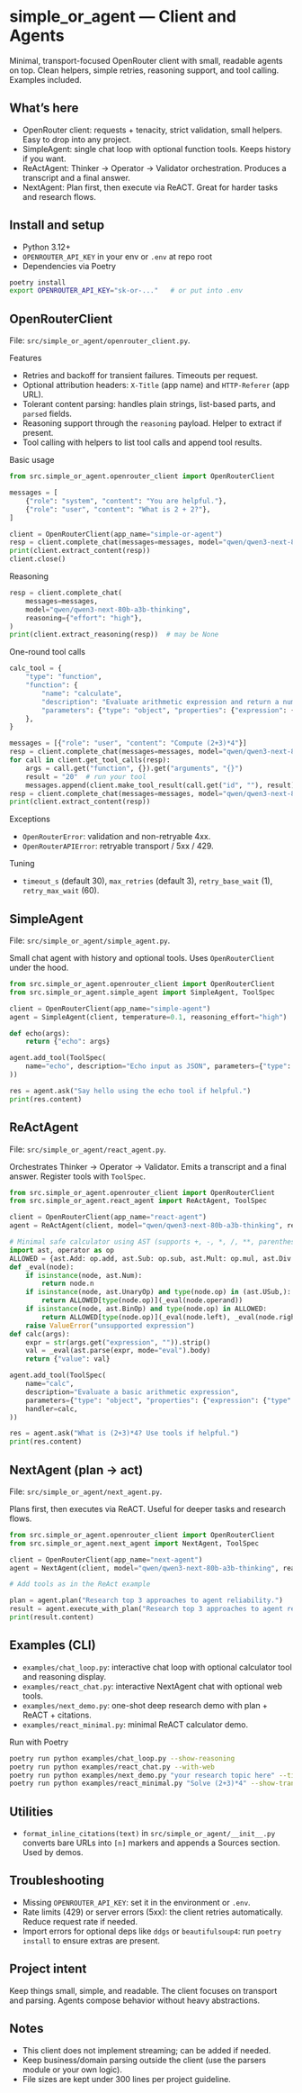 <!--
src/simple_or_agent/README.md
Package README for the OpenRouter client and lightweight agents in this package.
Explains how to use the client and agents, and why this module exists.
RELEVANT FILES: src/simple_or_agent/openrouter_client.py,src/simple_or_agent/simple_agent.py,src/simple_or_agent/react_agent.py,src/simple_or_agent/next_agent.py
-->

# simple_or_agent — Client and Agents

Minimal, transport-focused OpenRouter client with small, readable agents on top.  Clean helpers, simple retries, reasoning support, and tool calling.  Examples included.


## What’s here

- OpenRouter client: requests + tenacity, strict validation, small helpers.  Easy to drop into any project.
- SimpleAgent: single chat loop with optional function tools.  Keeps history if you want.
- ReActAgent: Thinker → Operator → Validator orchestration.  Produces a transcript and a final answer.
- NextAgent: Plan first, then execute via ReACT.  Great for harder tasks and research flows.


## Install and setup

- Python 3.12+
- `OPENROUTER_API_KEY` in your env or `.env` at repo root
- Dependencies via Poetry

```bash
poetry install
export OPENROUTER_API_KEY="sk-or-..."   # or put into .env
```


## OpenRouterClient

File: `src/simple_or_agent/openrouter_client.py`.

Features
- Retries and backoff for transient failures.  Timeouts per request.
- Optional attribution headers: `X-Title` (app name) and `HTTP-Referer` (app URL).
- Tolerant content parsing: handles plain strings, list-based parts, and `parsed` fields.
- Reasoning support through the `reasoning` payload.  Helper to extract if present.
- Tool calling with helpers to list tool calls and append tool results.

Basic usage
```python
from src.simple_or_agent.openrouter_client import OpenRouterClient

messages = [
    {"role": "system", "content": "You are helpful."},
    {"role": "user", "content": "What is 2 + 2?"},
]

client = OpenRouterClient(app_name="simple-or-agent")
resp = client.complete_chat(messages=messages, model="qwen/qwen3-next-80b-a3b-thinking", temperature=0.2)
print(client.extract_content(resp))
client.close()
```

Reasoning
```python
resp = client.complete_chat(
    messages=messages,
    model="qwen/qwen3-next-80b-a3b-thinking",
    reasoning={"effort": "high"},
)
print(client.extract_reasoning(resp))  # may be None
```

One-round tool calls
```python
calc_tool = {
    "type": "function",
    "function": {
        "name": "calculate",
        "description": "Evaluate arithmetic expression and return a number",
        "parameters": {"type": "object", "properties": {"expression": {"type": "string"}}, "required": ["expression"]},
    },
}

messages = [{"role": "user", "content": "Compute (2+3)*4"}]
resp = client.complete_chat(messages=messages, model="qwen/qwen3-next-80b-a3b-thinking", tools=[calc_tool])
for call in client.get_tool_calls(resp):
    args = call.get("function", {}).get("arguments", "{}")
    result = "20"  # run your tool
    messages.append(client.make_tool_result(call.get("id", ""), result))
resp = client.complete_chat(messages=messages, model="qwen/qwen3-next-80b-a3b-thinking")
print(client.extract_content(resp))
```

Exceptions
- `OpenRouterError`: validation and non-retryable 4xx.
- `OpenRouterAPIError`: retryable transport / 5xx / 429.

Tuning
- `timeout_s` (default 30), `max_retries` (default 3), `retry_base_wait` (1), `retry_max_wait` (60).


## SimpleAgent

File: `src/simple_or_agent/simple_agent.py`.

Small chat agent with history and optional tools.  Uses `OpenRouterClient` under the hood.

```python
from src.simple_or_agent.openrouter_client import OpenRouterClient
from src.simple_or_agent.simple_agent import SimpleAgent, ToolSpec

client = OpenRouterClient(app_name="simple-agent")
agent = SimpleAgent(client, temperature=0.1, reasoning_effort="high")

def echo(args):
    return {"echo": args}

agent.add_tool(ToolSpec(
    name="echo", description="Echo input as JSON", parameters={"type": "object", "properties": {}}, handler=echo
))

res = agent.ask("Say hello using the echo tool if helpful.")
print(res.content)
```


## ReActAgent

File: `src/simple_or_agent/react_agent.py`.

Orchestrates Thinker → Operator → Validator.  Emits a transcript and a final answer.  Register tools with `ToolSpec`.

```python
from src.simple_or_agent.openrouter_client import OpenRouterClient
from src.simple_or_agent.react_agent import ReActAgent, ToolSpec

client = OpenRouterClient(app_name="react-agent")
agent = ReActAgent(client, model="qwen/qwen3-next-80b-a3b-thinking", reasoning_effort="high")

# Minimal safe calculator using AST (supports +, -, *, /, **, parentheses)
import ast, operator as op
ALLOWED = {ast.Add: op.add, ast.Sub: op.sub, ast.Mult: op.mul, ast.Div: op.truediv, ast.Pow: op.pow, ast.USub: op.neg}
def _eval(node):
    if isinstance(node, ast.Num):
        return node.n
    if isinstance(node, ast.UnaryOp) and type(node.op) in (ast.USub,):
        return ALLOWED[type(node.op)](_eval(node.operand))
    if isinstance(node, ast.BinOp) and type(node.op) in ALLOWED:
        return ALLOWED[type(node.op)](_eval(node.left), _eval(node.right))
    raise ValueError("unsupported expression")
def calc(args):
    expr = str(args.get("expression", "")).strip()
    val = _eval(ast.parse(expr, mode="eval").body)
    return {"value": val}

agent.add_tool(ToolSpec(
    name="calc",
    description="Evaluate a basic arithmetic expression",
    parameters={"type": "object", "properties": {"expression": {"type": "string"}}, "required": ["expression"]},
    handler=calc,
))

res = agent.ask("What is (2+3)*4? Use tools if helpful.")
print(res.content)
```


## NextAgent (plan → act)

File: `src/simple_or_agent/next_agent.py`.

Plans first, then executes via ReACT.  Useful for deeper tasks and research flows.

```python
from src.simple_or_agent.openrouter_client import OpenRouterClient
from src.simple_or_agent.next_agent import NextAgent, ToolSpec

client = OpenRouterClient(app_name="next-agent")
agent = NextAgent(client, model="qwen/qwen3-next-80b-a3b-thinking", reasoning_effort="high")

# Add tools as in the ReAct example

plan = agent.plan("Research top 3 approaches to agent reliability.")
result = agent.execute_with_plan("Research top 3 approaches to agent reliability.", plan.content)
print(result.content)
```


## Examples (CLI)

- `examples/chat_loop.py`: interactive chat loop with optional calculator tool and reasoning display.
- `examples/react_chat.py`: interactive NextAgent chat with optional web tools.
- `examples/next_demo.py`: one-shot deep research demo with plan + ReACT + citations.
- `examples/react_minimal.py`: minimal ReACT calculator demo.

Run with Poetry
```bash
poetry run python examples/chat_loop.py --show-reasoning
poetry run python examples/react_chat.py --with-web
poetry run python examples/next_demo.py "your research topic here" --time m --max-results 8
poetry run python examples/react_minimal.py "Solve (2+3)*4" --show-transcript
```


## Utilities

- `format_inline_citations(text)` in `src/simple_or_agent/__init__.py` converts bare URLs into `[n]` markers and appends a Sources section.  Used by demos.


## Troubleshooting

- Missing `OPENROUTER_API_KEY`: set it in the environment or `.env`.
- Rate limits (429) or server errors (5xx): the client retries automatically.  Reduce request rate if needed.
- Import errors for optional deps like `ddgs` or `beautifulsoup4`: run `poetry install` to ensure extras are present.


## Project intent

Keep things small, simple, and readable.  The client focuses on transport and parsing.  Agents compose behavior without heavy abstractions.


## Notes

- This client does not implement streaming; can be added if needed.
- Keep business/domain parsing outside the client (use the parsers module or your own logic).
- File sizes are kept under 300 lines per project guideline.
